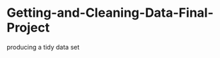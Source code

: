 Getting-and-Cleaning-Data-Final-Project
=======================================

producing a tidy data set
